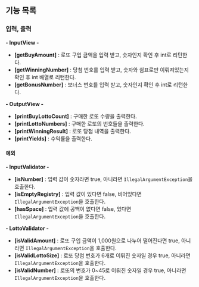 
## 기능 목록
### 입력, 출력
**- InputView -**
- **[getBuyAmount]** : 로또 구입 금액을 입력 받고, 숫자인지 확인 후 int로 리턴한다.
- **[getWinningNumber]** : 당첨 번호를 입력 받고, 숫자와 쉼표로만 이뤄져있는지 확인 후 int 배열로 리턴한다.
- **[getBonusNumber]** : 보너스 번호를 입력 받고, 숫자인지 확인 후 int로 리턴한다.

**- OutputView -**
- **[printBuyLottoCount]** : 구매한 로또 수량을 출력한다.
- **[printLottoNumbers]** : 구매한 로또의 번호들을 출력한다.
- **[printWinningResult]** : 로또 당첨 내역을 출력한다.
- **[printYields]** : 수익률을 출력한다.

#### 예외
**- InputValidator -**
  - **[isNumber]** : 입력 값이 숫자라면 true, 아니라면 `IllegalArgumentException`을 호출한다.
  - **[isEmptyRegistry]** : 입력 값이 있다면 false, 비어있다면 `IllegalArgumentException`을 호출한다.
  - **[hasSpace]** : 입력 값에 공백이 없다면 false, 있다면 `IllegalArgumentException`을 호출한다.

**- LottoValidator -**
- **[isValidAmount]** : 로또 구입 금액이 1,000원으로 나누어 떨어진다면 true, 아니라면 `IllegalArgumentException`을 호출한다.
- **[isValidLottoSize]** : 로또 당첨 번호가 6개로 이뤄진 숫자일 경우 true, 아니라면 `IllegalArgumentException`을 호출한다.
- **[isValidNumber]** : 로또의 번호가 0~45로 이뤄진 숫자일 경우 true, 아니라면 `IllegalArgumentException`을 호출한다.